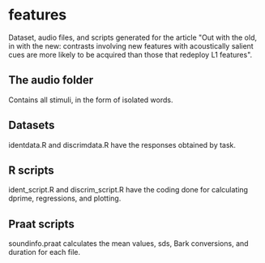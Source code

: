 # features
Dataset, audio files, and scripts generated for the article "Out with the old, in with the new: contrasts involving new features with acoustically salient cues are more likely to be acquired than those that redeploy L1 features".
## The audio folder
Contains all stimuli, in the form of isolated words.
## Datasets
identdata.R and discrimdata.R have the responses obtained by task.
## R scripts
ident_script.R and discrim_script.R have the coding done for calculating dprime, regressions, and plotting.
## Praat scripts
soundinfo.praat calculates the mean values, sds, Bark conversions, and duration for each file.
